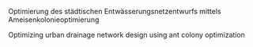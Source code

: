 Optimierung des städtischen Entwässerungsnetzentwurfs mittels Ameisenkolonieoptimierung 

Optimizing urban drainage network design using ant colony optimization 

